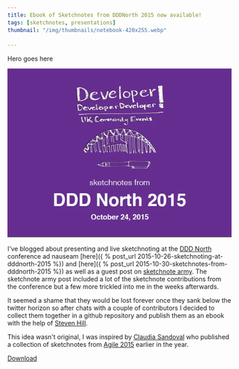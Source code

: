 ```yaml
---
title: Ebook of Sketchnotes from DDDNorth 2015 now available!
tags: [sketchnotes, presentations]
thumbnail: "/img/thumbnails/notebook-420x255.webp"

---
```


Hero goes here

<img src="/img/posts/sketchnotes-ebook-from-dddnorth-2015/dddnorth-cover.webp" class="u-max-full-width" alt="Cover Page" />

I've blogged about presenting and live sketchnoting at the [DDD North](http://www.dddnorth.co.uk/)
conference ad nauseam [here]({ % post_url 2015-10-26-sketchnoting-at-dddnorth-2015 %})
and [here]({ % post_url 2015-10-30-sketchnotes-from-dddnorth-2015 %}) as well as a guest post
on [sketchnote army](http://sketchnotearmy.com/blog/2015/10/30/sketchnoting-at-dddnorth-2015-derek-graham.html).
The sketchnote army post included a lot of the sketchnote contributions from the conference but a few
more trickled into me in the weeks afterwards.

It seemed a shame that they would be lost forever once they sank below the twitter horizon so after chats with a
couple of contributors I decided to collect them together in a github repository and publish them as an ebook with
the help of [Steven Hill](https://www.twitter.com/MrStevenHill).

This idea wasn't original, I was inspired by [Claudia Sandoval](https://twitter.com/claumsandoval/) who published
a collection of sketchnotes from [Agile 2015](http://agile2015.agilealliance.org/) earlier in the year.

[Download](https://github.com/deejaygraham/dddnorth-2015-sketchnotes/releases/download/v1.0/dddnorth-sketchnotes.pdf)
